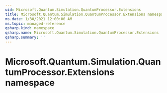 ```yaml
---
uid: Microsoft.Quantum.Simulation.QuantumProcessor.Extensions
title: Microsoft.Quantum.Simulation.QuantumProcessor.Extensions namespace
ms.date: 1/30/2021 12:00:00 AM
ms.topic: managed-reference
qsharp.kind: namespace
qsharp.name: Microsoft.Quantum.Simulation.QuantumProcessor.Extensions
qsharp.summary: ''
---
```


# Microsoft.Quantum.Simulation.QuantumProcessor.Extensions namespace



